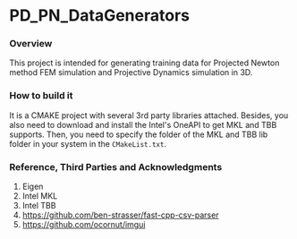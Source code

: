 # PD_PN_DataGenerators

### Overview

This project is intended for generating training data for Projected Newton method FEM simulation
and Projective Dynamics simulation in 3D. 

### How to build it

It is a CMAKE project with several 3rd party libraries attached. 
Besides, you also need to download and install the Intel's OneAPI to get MKL and TBB supports. 
Then, you need to specify the folder of the MKL and TBB lib folder in your system in the ```CMakeList.txt```.
 

### Reference, Third Parties and Acknowledgments

1. Eigen
2. Intel MKL
3. Intel TBB
4. https://github.com/ben-strasser/fast-cpp-csv-parser
5. https://github.com/ocornut/imgui